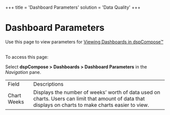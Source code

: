 +++
title = 'Dashboard Parameters'
solution = 'Data Quality'
+++

# Dashboard Parameters

<div class="use">

Use this page to view parameters for [Viewing Dashboards in
dspCompose™](../Use_Cases/View_Dashboards_in_dspCompose.htm)  

</div>

To access this page:

Select <span style="font-weight: bold;">dspCompose \> Dashboards \>
Dashboard Parameters</span> in the *Navigation*
pane.

|             |                                                                                                                                                        |
| ----------- | ------------------------------------------------------------------------------------------------------------------------------------------------------ |
| Field       | Descriptions                                                                                                                                           |
| Chart Weeks | Displays the number of weeks’ worth of data used on charts. Users can limit that amount of data that displays on charts to make charts easier to view. |
